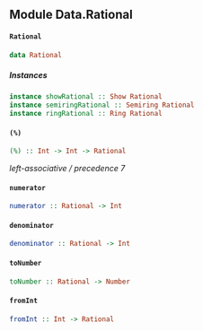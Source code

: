 ## Module Data.Rational

#### `Rational`

``` purescript
data Rational
```

##### Instances
``` purescript
instance showRational :: Show Rational
instance semiringRational :: Semiring Rational
instance ringRational :: Ring Rational
```

#### `(%)`

``` purescript
(%) :: Int -> Int -> Rational
```

_left-associative / precedence 7_

#### `numerator`

``` purescript
numerator :: Rational -> Int
```

#### `denominator`

``` purescript
denominator :: Rational -> Int
```

#### `toNumber`

``` purescript
toNumber :: Rational -> Number
```

#### `fromInt`

``` purescript
fromInt :: Int -> Rational
```


